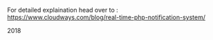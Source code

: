 
For detailed explaination head over to : https://www.cloudways.com/blog/real-time-php-notification-system/ 

2018

